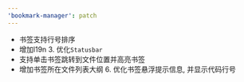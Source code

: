 ```yaml
---
'bookmark-manager': patch
---
```


- 书签支持行号排序
- 增加l19n 3. 优化`Statusbar`
- 支持单击书签跳转到文件位置并高亮书签
- 增加书签所在文件列表大纲 6. 优化书签悬浮提示信息, 并显示代码行号
